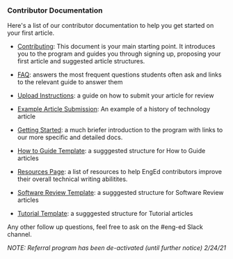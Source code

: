 ### Contributor Documentation

Here's a list of our contributor documentation to help you get started on your first article.

- [Contributing](https://github.com/section-engineering-education/engineering-education/blob/master/new_contributors/CONTRIBUTING.md): This document is your main starting point. It introduces you to the program and guides you through signing up, proposing your first article and suggested article structures.

- [FAQ](https://github.com/section-engineering-education/engineering-education/blob/master/new_contributors/FAQ.md): answers the most frequent questions students often ask and links to the relevant guide to answer them

- [Upload Instructions](https://github.com/section-engineering-education/engineering-education/blob/master/new_contributors/UPLOAD_INSTRUCTIONS.md): a guide on how to submit your article for review

- [Example Article Submission](https://github.com/section-engineering-education/engineering-education/blob/master/new_contributors/example_article_submission.md): An example of a history of technology article

- [Getting Started](https://github.com/section-engineering-education/engineering-education/blob/master/new_contributors/getting-started.md): a much briefer introduction to the program with links to our more specific and detailed docs.

- [How to Guide Template](https://github.com/section-engineering-education/engineering-education/blob/master/new_contributors/how-to-guide-template.md): a sugggested structure for How to Guide articles

- [Resources Page](https://github.com/section-engineering-education/engineering-education/blob/master/new_contributors/resources-page.md): a list of resources to help EngEd contributors improve their overall technical writing abilitites.

- [Software Review Template](https://github.com/section-engineering-education/engineering-education/blob/master/new_contributors/software-review-template.md): a sugggested structure for Software Review articles

- [Tutorial Template](https://github.com/section-engineering-education/engineering-education/blob/master/new_contributors/tutorial-template.md): a sugggested structure for Tutorial articles

Any other follow up questions, feel free to ask on the #eng-ed Slack channel.

*NOTE: Referral program has been de-activated (until further notice) 2/24/21*
